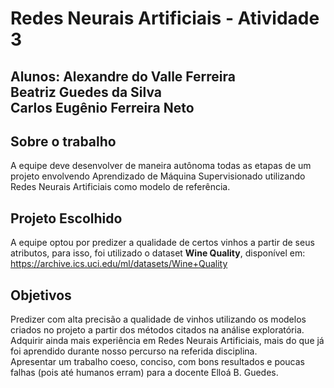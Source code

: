 # Redes Neurais Artificiais - Atividade 3

## Alunos: Alexandre do Valle Ferreira <br> Beatriz Guedes da Silva <br> Carlos Eugênio Ferreira Neto

## Sobre o trabalho 
A equipe deve desenvolver de maneira autônoma todas as etapas de
um projeto envolvendo Aprendizado de Máquina Supervisionado utilizando Redes Neurais Artificiais
como modelo de referência.

## Projeto Escolhido
A equipe optou por predizer a qualidade de certos vinhos a partir de seus atributos, para isso, foi utilizado o dataset <strong>Wine Quality</strong>, disponível em: <https://archive.ics.uci.edu/ml/datasets/Wine+Quality>

## Objetivos
Predizer com alta precisão a qualidade de vinhos utilizando os modelos criados no projeto a partir dos métodos citados na análise exploratória.<br>Adquirir ainda mais experiência em Redes Neurais Artificiais, mais do que já foi aprendido durante nosso percurso na referida disciplina.<br>Apresentar um trabalho coeso, conciso, com bons resultados e poucas falhas (pois até humanos erram) para a docente Elloá B. Guedes.
